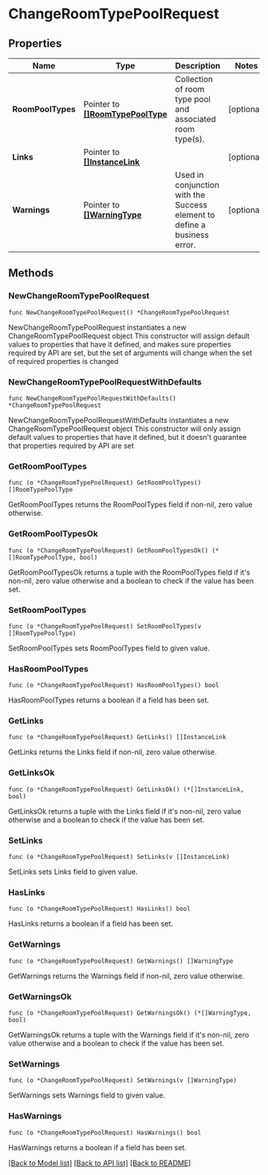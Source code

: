 # ChangeRoomTypePoolRequest

## Properties

Name | Type | Description | Notes
------------ | ------------- | ------------- | -------------
**RoomPoolTypes** | Pointer to [**[]RoomTypePoolType**](RoomTypePoolType.md) | Collection of room type pool and associated room type(s). | [optional] 
**Links** | Pointer to [**[]InstanceLink**](InstanceLink.md) |  | [optional] 
**Warnings** | Pointer to [**[]WarningType**](WarningType.md) | Used in conjunction with the Success element to define a business error. | [optional] 

## Methods

### NewChangeRoomTypePoolRequest

`func NewChangeRoomTypePoolRequest() *ChangeRoomTypePoolRequest`

NewChangeRoomTypePoolRequest instantiates a new ChangeRoomTypePoolRequest object
This constructor will assign default values to properties that have it defined,
and makes sure properties required by API are set, but the set of arguments
will change when the set of required properties is changed

### NewChangeRoomTypePoolRequestWithDefaults

`func NewChangeRoomTypePoolRequestWithDefaults() *ChangeRoomTypePoolRequest`

NewChangeRoomTypePoolRequestWithDefaults instantiates a new ChangeRoomTypePoolRequest object
This constructor will only assign default values to properties that have it defined,
but it doesn't guarantee that properties required by API are set

### GetRoomPoolTypes

`func (o *ChangeRoomTypePoolRequest) GetRoomPoolTypes() []RoomTypePoolType`

GetRoomPoolTypes returns the RoomPoolTypes field if non-nil, zero value otherwise.

### GetRoomPoolTypesOk

`func (o *ChangeRoomTypePoolRequest) GetRoomPoolTypesOk() (*[]RoomTypePoolType, bool)`

GetRoomPoolTypesOk returns a tuple with the RoomPoolTypes field if it's non-nil, zero value otherwise
and a boolean to check if the value has been set.

### SetRoomPoolTypes

`func (o *ChangeRoomTypePoolRequest) SetRoomPoolTypes(v []RoomTypePoolType)`

SetRoomPoolTypes sets RoomPoolTypes field to given value.

### HasRoomPoolTypes

`func (o *ChangeRoomTypePoolRequest) HasRoomPoolTypes() bool`

HasRoomPoolTypes returns a boolean if a field has been set.

### GetLinks

`func (o *ChangeRoomTypePoolRequest) GetLinks() []InstanceLink`

GetLinks returns the Links field if non-nil, zero value otherwise.

### GetLinksOk

`func (o *ChangeRoomTypePoolRequest) GetLinksOk() (*[]InstanceLink, bool)`

GetLinksOk returns a tuple with the Links field if it's non-nil, zero value otherwise
and a boolean to check if the value has been set.

### SetLinks

`func (o *ChangeRoomTypePoolRequest) SetLinks(v []InstanceLink)`

SetLinks sets Links field to given value.

### HasLinks

`func (o *ChangeRoomTypePoolRequest) HasLinks() bool`

HasLinks returns a boolean if a field has been set.

### GetWarnings

`func (o *ChangeRoomTypePoolRequest) GetWarnings() []WarningType`

GetWarnings returns the Warnings field if non-nil, zero value otherwise.

### GetWarningsOk

`func (o *ChangeRoomTypePoolRequest) GetWarningsOk() (*[]WarningType, bool)`

GetWarningsOk returns a tuple with the Warnings field if it's non-nil, zero value otherwise
and a boolean to check if the value has been set.

### SetWarnings

`func (o *ChangeRoomTypePoolRequest) SetWarnings(v []WarningType)`

SetWarnings sets Warnings field to given value.

### HasWarnings

`func (o *ChangeRoomTypePoolRequest) HasWarnings() bool`

HasWarnings returns a boolean if a field has been set.


[[Back to Model list]](../README.md#documentation-for-models) [[Back to API list]](../README.md#documentation-for-api-endpoints) [[Back to README]](../README.md)


